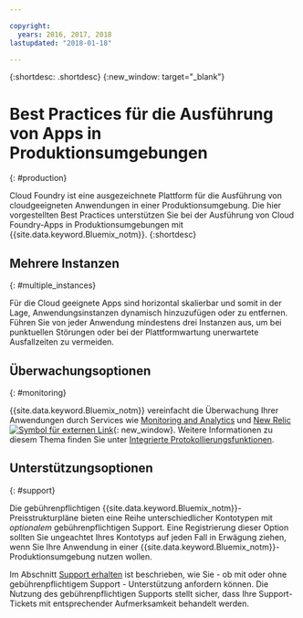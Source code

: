 ```yaml
---

copyright:
  years: 2016, 2017, 2018
lastupdated: "2018-01-18"

---
```


{:shortdesc: .shortdesc}
{:new_window: target="_blank"}

# Best Practices für die Ausführung von Apps in Produktionsumgebungen
{: #production}

Cloud Foundry ist eine ausgezeichnete Plattform für die Ausführung von cloudgeeigneten Anwendungen in einer Produktionsumgebung. Die hier vorgestellten Best Practices unterstützen Sie bei der Ausführung von Cloud Foundry-Apps in Produktionsumgebungen mit {{site.data.keyword.Bluemix_notm}}.
{:shortdesc}

## Mehrere Instanzen
{: #multiple_instances}

Für die Cloud geeignete Apps sind horizontal skalierbar und somit in der Lage, Anwendungsinstanzen dynamisch hinzuzufügen oder zu entfernen. Führen Sie von jeder Anwendung mindestens drei Instanzen aus, um bei punktuellen Störungen oder bei der Plattformwartung unerwartete Ausfallzeiten zu vermeiden.

## Überwachungsoptionen
{: #monitoring}

{{site.data.keyword.Bluemix_notm}} vereinfacht die Überwachung Ihrer Anwendungen durch Services wie [Monitoring and Analytics](/docs/services/monana/index.html) und [New Relic ![Symbol für externen Link](../icons/launch-glyph.svg)](http://newrelic.com/){: new_window}. Weitere Informationen zu diesem Thema finden Sie unter [Integrierte Protokollierungsfunktionen](../monitor_log/logging.html#logging_for_bluemix_apps).

## Unterstützungsoptionen
{: #support}

Die gebührenpflichtigen {{site.data.keyword.Bluemix_notm}}-Preisstrukturpläne bieten eine Reihe unterschiedlicher Kontotypen mit *optionalem* gebührenpflichtigen Support.  Eine Registrierung dieser Option sollten Sie ungeachtet Ihres Kontotyps auf jeden Fall in Erwägung ziehen, wenn Sie Ihre Anwendung in einer {{site.data.keyword.Bluemix_notm}}-Produktionsumgebung nutzen wollen.

Im Abschnitt [Support erhalten](../get-support/howtogetsupport.html) ist beschrieben, wie Sie - ob mit oder ohne gebührenpflichtigem Support - Unterstützung anfordern können. Die Nutzung des gebührenpflichtigen Supports stellt sicher, dass Ihre Support-Tickets mit entsprechender Aufmerksamkeit behandelt werden.
